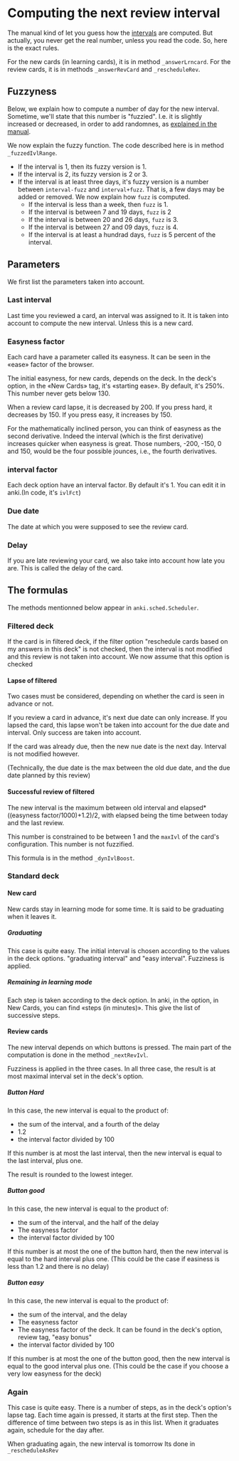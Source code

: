 # Computing the next review interval

The manual kind of let you guess how the
[intervals](https://apps.ankiweb.net/docs/manual.html#reviews) are
computed. But actually, you never get the real number, unless you read
the code. So, here is the exact rules.


For the new cards (in learning
cards), it is in method `_answerLrncard`. For the review cards, it
is in methods `_answerRevCard` and `_rescheduleRev`.

## Fuzzyness
Below, we explain how to compute a number of day for the new
interval. Sometime, we'll state that this number is "fuzzied". I.e. it
is slightly increased or decreased, in order to add randomnes, as
[explained in the
manual](https://apps.ankiweb.net/docs/manual.html#what-spaced-repetition-algorithm-does-anki-use).

We now explain the fuzzy function. The code described here is in
method `_fuzzedIvlRange`.

* If the interval is 1, then its fuzzy version is 1.
* If the interval is 2, its fuzzy version is 2 or 3.
* If the interval is at least three days, it's fuzzy version is a
  number between `interval-fuzz` and `interval+fuzz`. That is,
  a few days may be added or removed. We now explain how `fuzz`
  is computed.
  * If the interval is less than a week, then `fuzz` is 1.
  * If the interval is between 7 and 19 days, `fuzz` is 2
  * If the interval is between 20 and 26 days, `fuzz` is 3.
  * If the interval is between 27 and 09 days, `fuzz` is 4.
  * If the interval is at least a hundrad days, `fuzz` is 5
    percent of the interval.

## Parameters
We first list the parameters taken into account.

### Last interval
Last time you reviewed a card, an interval was assigned to it. It is
taken into account to compute the new interval. Unless this is a new
card.

### Easyness factor
Each card have a parameter called its easyness. It can be seen in the
«ease» factor of the browser.

The initial easyness, for new cards, depends on the deck. In the
deck's option, in the «New Cards» tag, it's «starting ease». By
default, it's 250%. This number never gets below 130.

When a review card lapse, it is decreased by 200. If you press hard,
it decreases by 150. If you press easy, it increases by 150.

For the mathematically inclined person, you can think of easyness as
the second derivative. Indeed the interval (which is the first
derivative) increases quicker when easyness is great. Those numbers,
-200, -150, 0 and 150, would be the four possible jounces, i.e., the
fourth derivatives.

### interval factor
Each deck option have an interval factor. By default it's 1. You can
edit it in anki.(In code, it's `ivlFct`)

### Due date
The date at which you were supposed to see the review card.

### Delay
If you are late reviewing your card, we also take into account how
late you are. This is called the delay of the card.

## The formulas
The methods mentionned below appear in `anki.sched.Scheduler`.

### Filtered deck
If the card is in filtered deck, if the filter option "reschedule
cards based on my answers in this deck" is not checked, then the
interval is not modified and this review is not taken into account. We
now assume that this option is checked

#### Lapse of filtered
Two cases must be considered, depending on whether the card is seen in
advance or not.

If you review a card in advance, it's next due date can only
increase. If you lapsed the card, this lapse won't be taken into
account for the due date and interval. Only
success are taken into account.

If the card was already due, then the new nue date is the next
day. Interval is not modified however.

(Technically, the due date is the max between the old due date, and
the due date planned by this review)

#### Successful review of filtered
The new interval is the maximum between old interval and
elapsed*((easyness factor/1000)+1.2)/2, with elapsed being the time
between today and the last review.

This number is constrained to be between 1 and the `maxIvl` of the
card's configuration. This number is not fuzzified.

This formula is in the method `_dynIvlBoost`.

### Standard deck
#### New card
New cards stay in learning mode for some time. It is said to be
graduating when it leaves it.
##### Graduating
This case is quite easy. The initial interval is chosen according to
the values in the deck options. "graduating interval" and "easy
interval". Fuzziness is applied.
##### Remaining in learning mode
Each step is taken according to the deck option. In anki, in the
option, in New Cards, you can find «steps (in minutes)». This give the
list of successive steps.

#### Review cards
The new interval depends on which buttons is pressed. The main part of
the computation is done in the method `_nextRevIvl`.

Fuzziness is applied in the three cases. In all three case, the result
is at most maximal interval set in the deck's option.
##### Button Hard
In this case, the new interval is equal to the product of:
* the sum of the interval, and a fourth of the delay
* 1.2
* the interval factor divided by 100

If this number is at most the
last interval, then the new interval is equal to the last interval,
plus one.

The result is rounded to the lowest integer.


##### Button good
In this case, the new interval is equal to the product of:
* the sum of the interval, and the half of the delay
* The easyness factor
* the interval factor divided by 100

If this number is at most the one of the button hard, then the  new
interval is equal to the hard interval plus one. (This could be the
case if easiness is less than 1.2 and there is no delay)

##### Button easy
In this case, the new interval is equal to the product of:
* the sum of the interval, and the delay
* The easyness factor
* The easyness factor of the deck. It can be found in the deck's
  option, review tag, "easy bonus"
* the interval factor divided by 100

If this number is at most the one of the button good, then the  new
interval is equal to the good interval plus one. (This could be the
case if you choose a very low easyness for the deck)


### Again
This case is quite easy. There is a number of steps, as in the deck's
option's lapse tag. Each time again is pressed, it starts at the first
step. Then the difference of time between two steps is as in this
list. When it graduates again, schedule for the day after.

When graduating again, the new interval is tomorrow Its done in
`_rescheduleAsRev`
